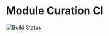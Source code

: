 # Module Curation CI

[![Build Status](https://travis-ci.org/CloudNativeJS/module-insights-ci.svg?branch=master)](https://travis-ci.org/CloudNativeJS/module-insights-ci)

